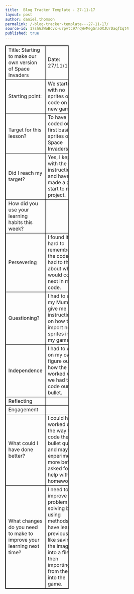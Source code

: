 ```yaml
---
title:  Blog Tracker Template - 27-11-17
layout: post
author: daniel.thomson
permalink: /-blog-tracker-template---27-11-17/
source-id: 17shGZWoBcvx-u7pvtc97rqWvMegSraQXJUrDaqfIqt4
published: true
---
```

<style>
table, th, td {
    border: 1px solid black;
}
</style>
<table style="width:40%">
  <tr>
    <td>Title: Starting to make our own version of Space Invaders</td>
    <td>Date: 27/11/17</td>
  </tr>



  <tr>
    <td>Starting point:</td>
    <td>We started with no sprites or code on our new game.</td>
  </tr>
  <tr>
    <td>Target for this lesson?</td>
    <td>To have coded our first basic sprites on Space Invaders.</td>
  </tr>
  <tr>
    <td>Did I reach my target? </td>
    <td>Yes, I kept up with the code instructions and have made a good start to my project.</td>
  </tr>




  <tr>
    <td>How did you use your learning habits this week?</td>
    <td></td>
  </tr>
  <tr>
    <td>Persevering</td>
    <td>I found it hard to remember all the code so I had to think about what would come next in my code.</td>
  </tr>
  <tr>
    <td>Questioning?</td>
    <td>I had to ask my Mum to give me instructions on how to import new sprites into my game.</td>
  </tr>
  <tr>
    <td>Independence</td>
    <td>I had to work on my own to figure out how the code worked when we had to code our bullet.</td>
  </tr>
  <tr>
    <td>Reflecting</td>
    <td></td>
  </tr>
  <tr>
    <td>Engagement</td>
    <td></td>
  </tr>
  <tr>
    <td>What could I have done better?</td>
    <td>I could have worked out the way to code the bullet quicker and maybe experimented more before I asked for help with my homework.</td>
  </tr>
  <tr>
    <td>What changes do you need to make to improve your learning next time?</td>
    <td>I need to improve my problem solving by using methods I have learnt previously like saving the image into a file then importing it from the file into the game.</td>
  </tr>
  
</table>



